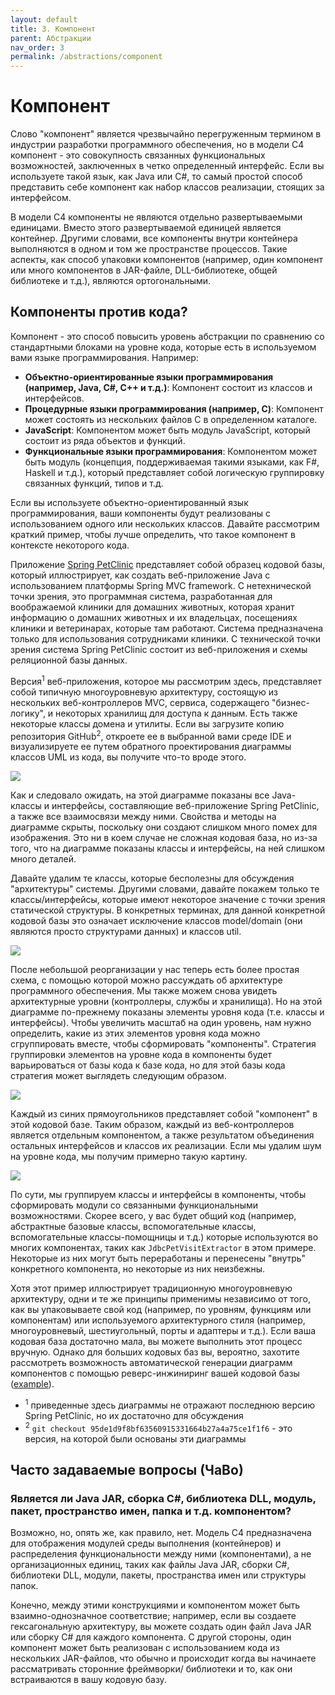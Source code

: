 ```yaml
---
layout: default
title: 3. Компонент
parent: Абстракции
nav_order: 3
permalink: /abstractions/component
---
```


# Компонент

Слово "компонент" является чрезвычайно перегруженным термином в индустрии разработки программного обеспечения, но в 
модели C4 компонент - это совокупность связанных функциональных возможностей, заключенных в четко определенный интерфейс.
Если вы используете такой язык, как Java или C#, то самый простой способ представить себе компонент как набор
классов реализации, стоящих за интерфейсом.

В модели C4 компоненты не являются отдельно развертываемыми единицами. Вместо этого
развертываемой единицей является контейнер. Другими словами, все компоненты внутри контейнера выполняются в одном и том 
же пространстве процессов. Такие аспекты, как способ упаковки компонентов (например, один компонент или много 
компонентов в JAR-файле, DLL-библиотеке, общей библиотеке и т.д.), являются ортогональными.

## Компоненты против кода?

Компонент - это способ повысить уровень абстракции по сравнению со стандартными блоками на уровне кода, которые есть в
используемом вами языке программирования. Например:

- __Объектно-ориентированные языки программирования (например, Java, C#, C++ и т.д.)__: Компонент состоит из классов и 
интерфейсов.
- __Процедурные языки программирования (например, C)__: Компонент может состоять из нескольких файлов C в определенном 
каталоге.
- __JavaScript__: Компонентом может быть модуль JavaScript, который состоит из ряда объектов и функций.
- __Функциональные языки программирования__: Компонентом может быть модуль (концепция, поддерживаемая такими языками, 
как F#, Haskell и т.д.), который представляет собой логическую группировку связанных функций, типов и т.д.

Если вы используете объектно-ориентированный язык программирования, ваши компоненты будут реализованы с использованием 
одного или нескольких классов. Давайте рассмотрим краткий пример, чтобы лучше определить, что такое компонент в 
контексте некоторого кода.

Приложение [Spring PetClinic](https://github.com/spring-projects/spring-petclinic) представляет собой образец
кодовой базы, который иллюстрирует, как создать веб-приложение Java с использованием платформы Spring MVC framework.
С нетехнической точки зрения, это программная система, разработанная для воображаемой клиники для домашних животных, 
которая хранит информацию о домашних животных и их владельцах, посещениях клиники и ветеринарах, которые там работают. 
Система предназначена только для использования сотрудниками клиники. С технической точки зрения система Spring 
PetClinic состоит из веб-приложения и схемы реляционной базы данных.

Версия<sup>1</sup> веб-приложения, которое мы рассмотрим здесь, представляет собой типичную многоуровневую архитектуру, 
состоящую из нескольких веб-контроллеров MVC, сервиса, содержащего "бизнес-логику", и некоторых хранилищ для доступа к 
данным. Есть также некоторые классы домена и утилиты. Если вы загрузите копию репозитория GitHub<sup>2</sup>, откроете 
ее в выбранной вами среде IDE и визуализируете ее путем обратного проектирования диаграммы классов UML из кода, вы 
получите что-то вроде этого.

[![](/images/components-vs-classes-1.png)](/images/components-vs-classes-1.png)

Как и следовало ожидать, на этой диаграмме показаны все Java-классы и интерфейсы, составляющие веб-приложение Spring
PetClinic, а также все взаимосвязи между ними. Свойства и методы на диаграмме скрыты, поскольку они создают слишком 
много помех для изображения. Это ни в коем случае не сложная кодовая база, но из-за того, что на диаграмме показаны 
классы и интерфейсы, на ней слишком много деталей.

Давайте удалим те классы, которые бесполезны для обсуждения "архитектуры" системы. Другими словами, давайте покажем 
только те классы/интерфейсы, которые имеют некоторое значение с точки зрения статической структуры. В конкретных 
терминах, для данной конкретной кодовой базы это означает исключение классов model/domain (они являются просто 
структурами данных) и классов util.

[![](/images/components-vs-classes-2.png)](/images/components-vs-classes-2.png)

После небольшой реорганизации у нас теперь есть более простая схема, с помощью которой можно рассуждать об архитектуре 
программного обеспечения. Мы также можем снова увидеть архитектурные уровни (контроллеры, службы и хранилища). Но на 
этой диаграмме по-прежнему показаны элементы уровня кода (т.е. классы и интерфейсы). Чтобы увеличить масштаб на один 
уровень, нам нужно определить, какие из этих элементов уровня кода можно сгруппировать вместе, чтобы сформировать 
"компоненты". Стратегия группировки элементов на уровне кода в компоненты будет варьироваться от базы кода к базе кода, 
но для этой базы кода стратегия может выглядеть следующим образом.

[![](/images/components-vs-classes-3.png)](/images/components-vs-classes-3.png)

Каждый из синих прямоугольников представляет собой "компонент" в этой кодовой базе. Таким образом, каждый из
веб-контроллеров является отдельным компонентом, а также результатом объединения остальных интерфейсов и
классов их реализации. Если мы удалим шум на уровне кода, мы получим примерно такую картину.

[![](/images/components-vs-classes-4.png)](/images/components-vs-classes-4.png)

По сути, мы группируем классы и интерфейсы в компоненты, чтобы сформировать модули со связанными функциональными 
возможностями. Скорее всего, у вас будет общий код (например, абстрактные базовые классы, вспомогательные классы, 
вспомогательные классы-помощницы и т.д.) которые используются во многих компонентах, таких как `JdbcPetVisitExtractor` 
в этом примере. Некоторые из них могут быть переработаны и перенесены "внутрь" конкретного компонента, но некоторые из 
них неизбежны.

Хотя этот пример иллюстрирует традиционную многоуровневую архитектуру, одни и те же принципы применимы независимо от
того, как вы упаковываете свой код (например, по уровням, функциям или компонентам) или используемого архитектурного 
стиля (например, многоуровневый, шестиугольный, порты и адаптеры и т.д.). Если ваша кодовая база достаточно мала, вы 
можете выполнить этот процесс вручную. Однако для больших кодовых баз вы, вероятно, захотите рассмотреть возможность 
автоматической генерации диаграмм компонентов с помощью реверс-инжиниринг вашей кодовой базы 
([example](https://github.com/structurizr/java/blob/master/structurizr-dsl/src/test/resources/dsl/spring-petclinic/workspace.dsl)).

- <sup>1</sup> приведенные здесь диаграммы не отражают последнюю версию Spring PetClinic, но их достаточно для обсуждения
- <sup>2</sup> `git checkout 95de1d9f8bf63560915331664b27a4a75ce1f1f6` - это версия, на которой были основаны эти диаграммы

## Часто задаваемые вопросы (ЧаВо)

### Является ли Java JAR, сборка C#, библиотека DLL, модуль, пакет, пространство имен, папка и т.д. компонентом?

Возможно, но, опять же, как правило, нет. Модель C4 предназначена для отображения модулей среды выполнения (контейнеров)
и распределения функциональности между ними (компонентами), а не организационных единиц, таких как файлы Java JAR, 
сборки C#, библиотеки DLL, модули, пакеты, пространства имен или структуры папок.

Конечно, между этими конструкциями и компонентом может быть взаимно-однозначное соответствие; например, если вы создаете
гексагональную архитектуру, вы можете создать один файл Java JAR или сборку C# для каждого компонента. С другой стороны,
один компонент может быть реализован с использованием кода из нескольких JAR-файлов, что обычно и происходит
когда вы начинаете рассматривать сторонние фреймворки/ библиотеки и то, как они встраиваются в вашу кодовую базу.